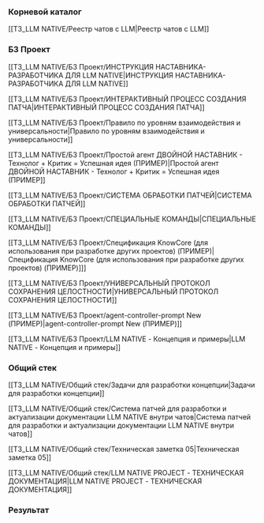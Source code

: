 ### Корневой каталог
[[T3_LLM NATIVE/Реестр чатов с LLM|Реестр чатов с LLM]]

### БЗ Проект
[[T3_LLM NATIVE/БЗ Проект/ИНСТРУКЦИЯ НАСТАВНИКА-РАЗРАБОТЧИКА ДЛЯ LLM NATIVE|ИНСТРУКЦИЯ НАСТАВНИКА-РАЗРАБОТЧИКА ДЛЯ LLM NATIVE]]

[[T3_LLM NATIVE/БЗ Проект/ИНТЕРАКТИВНЫЙ ПРОЦЕСС СОЗДАНИЯ ПАТЧА|ИНТЕРАКТИВНЫЙ ПРОЦЕСС СОЗДАНИЯ ПАТЧА]]

[[T3_LLM NATIVE/БЗ Проект/Правило по уровням взаимодействия и универсальности|Правило по уровням взаимодействия и универсальности]]

[[T3_LLM NATIVE/БЗ Проект/Простой агент ДВОЙНОЙ НАСТАВНИК - Технолог + Критик = Успешная идея (ПРИМЕР)|Простой агент ДВОЙНОЙ НАСТАВНИК - Технолог + Критик = Успешная идея (ПРИМЕР]]

[[T3_LLM NATIVE/БЗ Проект/СИСТЕМА ОБРАБОТКИ ПАТЧЕЙ|СИСТЕМА ОБРАБОТКИ ПАТЧЕЙ]]

[[T3_LLM NATIVE/БЗ Проект/СПЕЦИАЛЬНЫЕ КОМАНДЫ|СПЕЦИАЛЬНЫЕ КОМАНДЫ]]

[[T3_LLM NATIVE/БЗ Проект/Спецификация KnowCore (для использования при разработке других проектов) (ПРИМЕР)|Спецификация KnowCore (для использования при разработке других проектов) (ПРИМЕР)]]]

[[T3_LLM NATIVE/БЗ Проект/УНИВЕРСАЛЬНЫЙ ПРОТОКОЛ СОХРАНЕНИЯ ЦЕЛОСТНОСТИ|УНИВЕРСАЛЬНЫЙ ПРОТОКОЛ СОХРАНЕНИЯ ЦЕЛОСТНОСТИ]]

[[T3_LLM NATIVE/БЗ Проект/agent-controller-prompt New (ПРИМЕР)|agent-controller-prompt New (ПРИМЕР)]]

[[T3_LLM NATIVE/БЗ Проект/LLM NATIVE - Концепция и примеры|LLM NATIVE - Концепция и примеры]]

### Общий стек
[[T3_LLM NATIVE/Общий стек/Задачи для разработки концепции|Задачи для разработки концепции]]

[[T3_LLM NATIVE/Общий стек/Система патчей для разработки и актуализации документации LLM NATIVE внутри чатов|Система патчей для разработки и актуализации документации LLM NATIVE внутри чатов]]

[[T3_LLM NATIVE/Общий стек/Техническая заметка 05|Техническая заметка 05]]

[[T3_LLM NATIVE/Общий стек/LLM NATIVE PROJECT - ТЕХНИЧЕСКАЯ ДОКУМЕНТАЦИЯ|LLM NATIVE PROJECT - ТЕХНИЧЕСКАЯ ДОКУМЕНТАЦИЯ]]
### Результат
